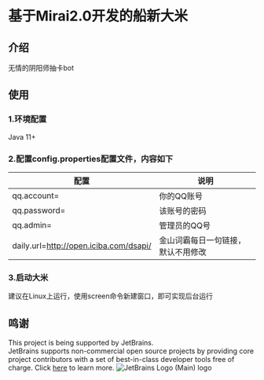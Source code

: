 # 基于Mirai2.0开发的船新大米

## 介绍

无情的阴阳师抽卡bot

## 使用

### 1.环境配置

Java 11+

### 2.配置config.properties配置文件，内容如下

| 配置                                     | 说明                |
|----------------------------------------|-------------------|
| qq.account=                            | 你的QQ账号            |
| qq.password=                           | 该账号的密码            |
| qq.admin=                              | 管理员的QQ号           |
| daily.url=http://open.iciba.com/dsapi/ | 金山词霸每日一句链接，默认不用修改 |

### 3.启动大米

建议在Linux上运行，使用screen命令新建窗口，即可实现后台运行

## 鸣谢

This project is being supported by JetBrains.  
JetBrains supports non-commercial open source projects by providing core project contributors with a set of
best-in-class developer tools free of charge. Click [here](https://jb.gg/OpenSourceSupport) to learn more.
![JetBrains Logo (Main) logo](https://resources.jetbrains.com/storage/products/company/brand/logos/jb_beam.png)